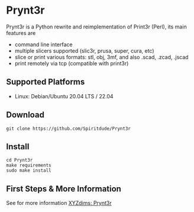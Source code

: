 # Prynt3r

Prynt3r is a Python rewrite and reimplementation of Print3r (Perl), its main features are
- command line interface
- multiple slicers supported (slic3r, prusa, super, cura, etc)
- slice or print various formats: stl, obj, 3mf, and also .scad, .zcad, .jscad
- print remotely via tcp (compatible with print3r)

## Supported Platforms
- Linux: Debian/Ubuntu 20.04 LTS / 22.04

## Download
```
git clone https://github.com/Spiritdude/Prynt3r
```

## Install
```
cd Prynt3r
make requirements
sudo make install
```

## First Steps & More Information

See for more information [XYZdims: Prynt3r](https://xyzdims.com/Prynt3r)


